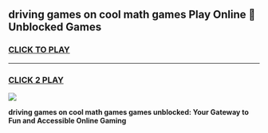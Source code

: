 
## driving games on cool math games Play Online 👋 Unblocked Games
<h3>
<a href="https://news.freeplayer.one?title=driving_games_on_cool_math_games&ref=17CMG">CLICK TO PLAY</a></h3>
<hr>

<h3>
<a href="https://news.freeplayer.one?title=driving_games_on_cool_math_games&ref=17CMG">CLICK 2 PLAY</a>
  
</h3>

<a href="https://news.freeplayer.one?title=driving_games_on_cool_math_games&ref=17CMG/"><img src="https://clearcache.store/games.png"></a>


**driving games on cool math games games unblocked: Your Gateway to Fun and Accessible Online Gaming**
